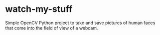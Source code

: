 # watch-my-stuff
Simple OpenCV Python project to take and save pictures of human faces that come into the field of view of a webcam.
